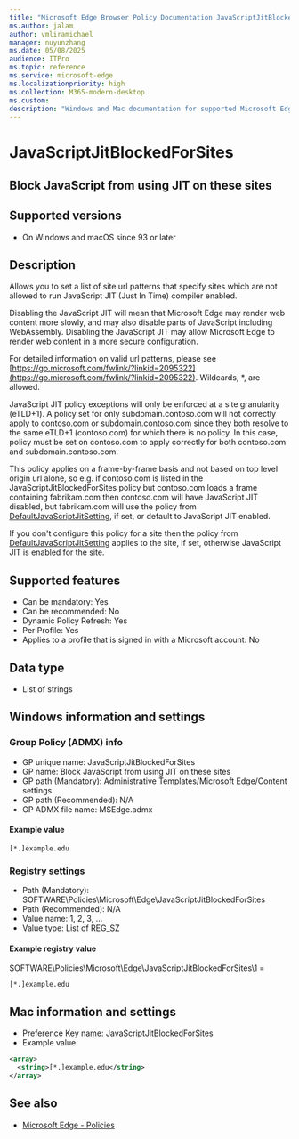 ```yaml
---
title: "Microsoft Edge Browser Policy Documentation JavaScriptJitBlockedForSites"
ms.author: jalam
author: vmliramichael
manager: nuyunzhang
ms.date: 05/08/2025
audience: ITPro
ms.topic: reference
ms.service: microsoft-edge
ms.localizationpriority: high
ms.collection: M365-modern-desktop
ms.custom:
description: "Windows and Mac documentation for supported Microsoft Edge Browser policy: Block JavaScript from using JIT on these sites"
---
```


<!--THIS FILE IS AUTOMATICALLY GENERATED. MANUAL CHANGES WILL BE OVERWRITTEN.-->
<!--Please contact the Microsoft Edge Manageability team with any questions.-->

# JavaScriptJitBlockedForSites

## Block JavaScript from using JIT on these sites


## Supported versions

- On Windows and macOS since 93 or later

## Description

Allows you to set a list of site url patterns that specify sites which are not allowed to run JavaScript JIT (Just In Time) compiler enabled.

Disabling the JavaScript JIT will mean that Microsoft Edge may render web content more slowly, and may also disable parts of JavaScript including WebAssembly. Disabling the JavaScript JIT may allow Microsoft Edge to render web content in a more secure configuration.

For detailed information on valid url patterns, please see [https://go.microsoft.com/fwlink/?linkid=2095322](https://go.microsoft.com/fwlink/?linkid=2095322). Wildcards, *, are allowed.

JavaScript JIT policy exceptions will only be enforced at a site granularity (eTLD+1). A policy set for only subdomain.contoso.com will not correctly apply to contoso.com or subdomain.contoso.com since they both resolve to the same eTLD+1 (contoso.com) for which there is no policy. In this case, policy must be set on contoso.com to apply correctly for both contoso.com and subdomain.contoso.com.

This policy applies on a frame-by-frame basis and not based on top level origin url alone, so e.g. if contoso.com is listed in the JavaScriptJitBlockedForSites policy but contoso.com loads a frame containing fabrikam.com then contoso.com will have JavaScript JIT disabled, but fabrikam.com will use the policy from [DefaultJavaScriptJitSetting](DefaultJavaScriptJitSetting.md), if set, or default to JavaScript JIT enabled.

If you don't configure this policy for a site then the policy from [DefaultJavaScriptJitSetting](DefaultJavaScriptJitSetting.md) applies to the site, if set, otherwise JavaScript JIT is enabled for the site.

## Supported features

- Can be mandatory: Yes
- Can be recommended: No
- Dynamic Policy Refresh: Yes
- Per Profile: Yes
- Applies to a profile that is signed in with a Microsoft account: No

## Data type

- List of strings

## Windows information and settings

### Group Policy (ADMX) info

- GP unique name: JavaScriptJitBlockedForSites
- GP name: Block JavaScript from using JIT on these sites
- GP path (Mandatory): Administrative Templates/Microsoft Edge/Content settings
- GP path (Recommended): N/A
- GP ADMX file name: MSEdge.admx

#### Example value

```
[*.]example.edu
```

### Registry settings

- Path (Mandatory): SOFTWARE\Policies\Microsoft\Edge\JavaScriptJitBlockedForSites
- Path (Recommended): N/A
- Value name: 1, 2, 3, ...
- Value type: List of REG_SZ

#### Example registry value

SOFTWARE\Policies\Microsoft\Edge\JavaScriptJitBlockedForSites\1 =
```
[*.]example.edu
```




## Mac information and settings

- Preference Key name: JavaScriptJitBlockedForSites
- Example value:

```xml
<array>
  <string>[*.]example.edu</string>
</array>
```

## See also
- [Microsoft Edge - Policies](../microsoft-edge-policies.md)
